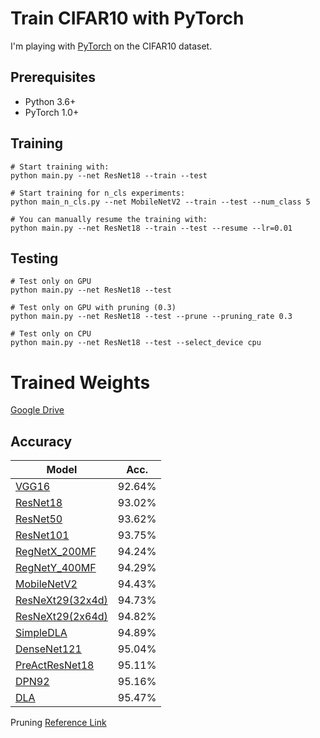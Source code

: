 # Train CIFAR10 with PyTorch

I'm playing with [PyTorch](http://pytorch.org/) on the CIFAR10 dataset.

## Prerequisites
- Python 3.6+
- PyTorch 1.0+

## Training
```
# Start training with: 
python main.py --net ResNet18 --train --test

# Start training for n_cls experiments:
python main_n_cls.py --net MobileNetV2 --train --test --num_class 5

# You can manually resume the training with: 
python main.py --net ResNet18 --train --test --resume --lr=0.01
```

## Testing
```
# Test only on GPU
python main.py --net ResNet18 --test

# Test only on GPU with pruning (0.3)
python main.py --net ResNet18 --test --prune --pruning_rate 0.3

# Test only on CPU
python main.py --net ResNet18 --test --select_device cpu
```

# Trained Weights
[Google Drive](https://drive.google.com/drive/folders/1DRcb7uw1goot8doydHAc0ip3us5zjilk?usp=sharing)

## Accuracy
| Model             | Acc.        |
| ----------------- | ----------- |
| [VGG16](https://arxiv.org/abs/1409.1556)              | 92.64%      |
| [ResNet18](https://arxiv.org/abs/1512.03385)          | 93.02%      |
| [ResNet50](https://arxiv.org/abs/1512.03385)          | 93.62%      |
| [ResNet101](https://arxiv.org/abs/1512.03385)         | 93.75%      |
| [RegNetX_200MF](https://arxiv.org/abs/2003.13678)     | 94.24%      |
| [RegNetY_400MF](https://arxiv.org/abs/2003.13678)     | 94.29%      |
| [MobileNetV2](https://arxiv.org/abs/1801.04381)       | 94.43%      |
| [ResNeXt29(32x4d)](https://arxiv.org/abs/1611.05431)  | 94.73%      |
| [ResNeXt29(2x64d)](https://arxiv.org/abs/1611.05431)  | 94.82%      |
| [SimpleDLA](https://arxiv.org/abs/1707.064)           | 94.89%      |
| [DenseNet121](https://arxiv.org/abs/1608.06993)       | 95.04%      |
| [PreActResNet18](https://arxiv.org/abs/1603.05027)    | 95.11%      |
| [DPN92](https://arxiv.org/abs/1707.01629)             | 95.16%      |
| [DLA](https://arxiv.org/pdf/1707.06484.pdf)           | 95.47%      |

Pruning [Reference Link](https://github.com/ultralytics/yolov5/blob/a2a1ed201d150343a4f9912d644be2b210206984/utils/torch_utils.py#L174)
